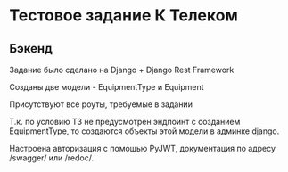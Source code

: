 <h1>Тестовое задание К Телеком</h1>
<h2>Бэкенд</h2>

Задание было сделано на Django + Django Rest Framework

Созданы две модели - EquipmentType и Equipment

Присутствуют все роуты, требуемые в задании

Т.к. по условию ТЗ не предусмотрен эндпоинт с созданием EquipmentType, 
то создаются объекты этой модели в админке django.

Настроена авторизация с помощью PyJWT, документация по адресу /swagger/ или /redoc/.